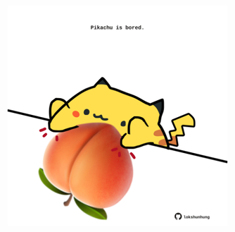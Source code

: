 <!-- built at 07/10/2025, 06:00:34 UTC -->
<p align="center">
  <img width="500" height="500" src="./ReadmeImage.svg">
</p>
